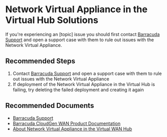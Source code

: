<properties
  pagetitle="page Title=&amp;quot;Network Virtual Appliance in the Virtual Hub Solutions&amp;quot;"
  service="microsoft.network"
  resource="virtualwans"
  ms.author="scottnap,wellee"
  selfhelptype="Generic"
  supporttopicids="32743819,32743820,32743821,32743822,32743824,32743827"
  productpesids="16572"
  cloudenvironments="public,fairfax,usnat,ussec"
  articleid="8c71b6a6-b36b-4fbd-89c1-96153219cee8"
  ownershipid="CloudNet_VirtualWAN" />
# Network Virtual Appliance in the Virtual Hub Solutions

If you're experiencing an [topic] issue you should first contact [Barracuda Support](https://www.barracuda.com/support/) and open a support case with them to rule out issues with the Network Virtual Appliance.

## **Recommended Steps**

1. Contact [Barracuda Support](https://www.barracuda.com/support/) and open a support case with them to rule out issues with the Network Virtual Appliance
2. If deployment of the Network Virtual Appliance in the Virtual Hub is failing, try deleting the failed deployment and creating it again

## **Recommended Documents**

* [Barracuda Support](https://www.barracuda.com/support/)
* [Barracuda CloudGen WAN Product Documentation](https://campus.barracuda.com/product/cloudgenwan/doc/91980633/overview/)
* [About Network Virtual Appliance in the Virtual WAN Hub](https://docs.microsoft.com/azure/virtual-wan/about-nva-hub)
